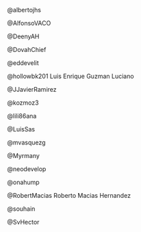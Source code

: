 @albertojhs


@AlfonsoVACO


@DeenyAH


@DovahChief


@eddevelit


@hollowbk201
Luis Enrique Guzman Luciano

@JJavierRamirez


@kozmoz3


@lili86ana


@LuisSas


@mvasquezg


@Myrmany


@neodevelop


@onahump


@RobertMacias
Roberto Macias Hernandez

@souhain


@SvHector


